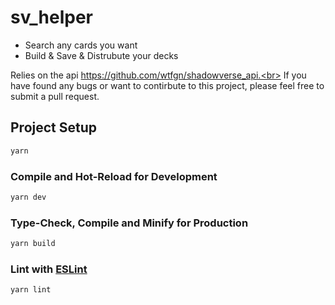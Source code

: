 # sv_helper
- Search any cards you want
- Build & Save & Distrubute your decks

Relies on the api https://github.com/wtfgn/shadowverse_api.<br>
If you have found any bugs or want to contirbute to this project, please feel free to submit a pull request. 

## Project Setup

```sh
yarn
```

### Compile and Hot-Reload for Development

```sh
yarn dev
```

### Type-Check, Compile and Minify for Production

```sh
yarn build
```

### Lint with [ESLint](https://eslint.org/)

```sh
yarn lint
```
